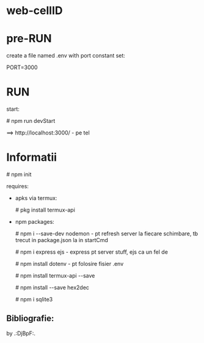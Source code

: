 # web-cellID

# pre-RUN
create a file named .env with port constant set:

PORT=3000

# RUN
start:

\# npm run devStart

==> http://localhost:3000/      - pe tel


# Informatii

\# npm init

requires:
- apks via termux:

  \# pkg install termux-api

- npm packages:

  \# npm i --save-dev nodemon            - pt refresh server la fiecare schimbare, tb trecut in package.json la in startCmd
  
  \# npm i express ejs                   - express pt server stuff, ejs ca un fel de <?php ?>
  
  \# npm install dotenv                  - pt folosire fisier .env
  
  \# npm install termux-api --save
  
  \# npm install --save hex2dec
  
  \# npm i sqlite3
  
  
  
Bibliografie:
-------------
by .:DjBpF:.







